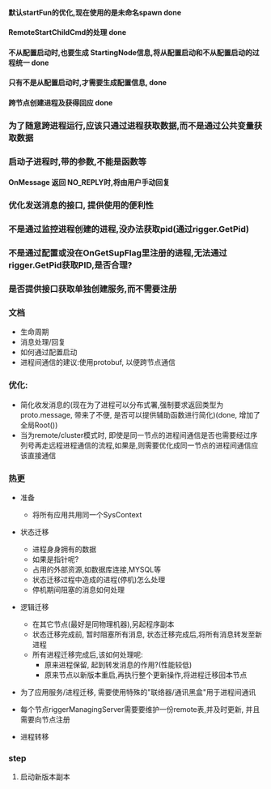 #### 默认startFun的优化,现在使用的是未命名spawn done
#### RemoteStartChildCmd的处理 done

#### 不从配置启动时,也要生成 StartingNode信息,将从配置启动和不从配置启动的过程统一 done
#### 只有不是从配置启动时,才需要生成配置信息, done
#### 跨节点创建进程及获得回应 done

### 为了随意跨进程运行,应该只通过进程获取数据,而不是通过公共变量获取数据
### 启动子进程时,带的参数,不能是函数等
#### OnMessage 返回 NO_REPLY时,将由用户手动回复

### 优化发送消息的接口, 提供使用的便利性
### 不是通过监控进程创建的进程,没办法获取pid(通过rigger.GetPid)
### 不是通过配置或没在OnGetSupFlag里注册的进程,无法通过rigger.GetPid获取PID,是否合理?
### 是否提供接口获取单独创建服务,而不需要注册

### 文档
+ 生命周期
+ 消息处理/回复
+ 如何通过配置启动
+ 进程间通信的建议:使用protobuf, 以便跨节点通信

### 优化:
+ 简化收发消息的(现在为了进程可以分布式署,强制要求返回类型为proto.message, 带来了不便, 是否可以提供辅助函数进行简化)(done, 增加了全局Root())
+ 当为remote/cluster模式时, 即使是同一节点的进程间通信是否也需要经过序列号再走远程进程通信的流程,如果是,则需要优化成同一节点的进程间通信应该直接通信

### 热更
+ 准备
  + 将所有应用共用同一个SysContext

+ 状态迁移
    + 进程身身拥有的数据
    + 如果是指针呢?
    + 占用的外部资源,如数据库连接,MYSQL等
    + 状态迁移过程中造成的进程(停机)怎么处理
    + 停机期间阻塞的消息如何处理
+ 逻辑迁移
  + 在其它节点(最好是同物理机器),另起程序副本
  + 状态迁移完成前, 暂时阻塞所有消息, 状态迁移完成后,将所有消息转发至新进程
  + 所有进程迁移完成后,该如何处理呢:
    + 原来进程保留, 起到转发消息的作用?(性能较低)
    + 原来节点以新版本重启,再执行整个更新操作,将进程迁移回本节点

 + 为了应用服务/进程迁移, 需要使用特殊的"联络器/通讯黑盒"用于进程间通讯

+ 每个节点riggerManagingServer需要要维护一份remote表,并及时更新, 并且需要向节点注册
+ 进程转移


### step

1. 启动新版本副本
